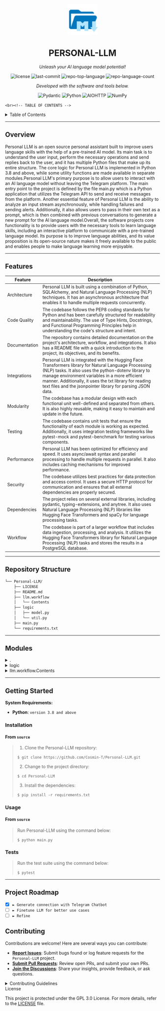 <p align="center">
  <img src="https://raw.githubusercontent.com/PKief/vscode-material-icon-theme/ec559a9f6bfd399b82bb44393651661b08aaf7ba/icons/folder-markdown-open.svg" width="100" alt="project-logo">
</p>
<p align="center">
    <h1 align="center">PERSONAL-LLM</h1>
</p>
<p align="center">
    <em>Unleash your AI language model potential!</em>
</p>
<p align="center">
	<img src="https://img.shields.io/github/license/Cosmin-T/Personal-LLM.git?style=flat-square&logo=opensourceinitiative&logoColor=white&color=0080ff" alt="license">
	<img src="https://img.shields.io/github/last-commit/Cosmin-T/Personal-LLM.git?style=flat-square&logo=git&logoColor=white&color=0080ff" alt="last-commit">
	<img src="https://img.shields.io/github/languages/top/Cosmin-T/Personal-LLM.git?style=flat-square&color=0080ff" alt="repo-top-language">
	<img src="https://img.shields.io/github/languages/count/Cosmin-T/Personal-LLM.git?style=flat-square&color=0080ff" alt="repo-language-count">
<p>
<p align="center">
		<em>Developed with the software and tools below.</em>
</p>
<p align="center">
	<img src="https://img.shields.io/badge/Pydantic-E92063.svg?style=flat-square&logo=Pydantic&logoColor=white" alt="Pydantic">
	<img src="https://img.shields.io/badge/Python-3776AB.svg?style=flat-square&logo=Python&logoColor=white" alt="Python">
	<img src="https://img.shields.io/badge/AIOHTTP-2C5BB4.svg?style=flat-square&logo=AIOHTTP&logoColor=white" alt="AIOHTTP">
	<img src="https://img.shields.io/badge/NumPy-013243.svg?style=flat-square&logo=NumPy&logoColor=white" alt="NumPy">
</p>

`<br><!-- TABLE OF CONTENTS -->`

<details>
  <summary>Table of Contents</summary><br>

- [ Overview](#-overview)
- [ Features](#-features)
- [ Repository Structure](#-repository-structure)
- [ Modules](#-modules)
- [ Getting Started](#-getting-started)
  - [ Installation](#-installation)
  - [ Usage](#-usage)
  - [ Tests](#-tests)
- [ Project Roadmap](#-project-roadmap)
- [ Contributing](#-contributing)
- [ License](#-license)
- [ Acknowledgments](#-acknowledgments)

</details>
<hr>

## Overview

Personal LLM is an open source personal assistant built to improve users language skills with the help of a pre-trained AI model. Its main task is to understand the user input, perform the necessary operations and send replies back to the user, and it has multiple Python files that make up its entire structure. The core logic for Personal LLM is implemented in Python 3.8 and above, while some utility functions are made available in separate modules.Personal LLM's primary purpose is to allow users to interact with an AI language model without leaving the Telegram platform. The main entry point to the project is defined by the file main.py which is a Python application that utilizes the Telegram API to send and receive messages from the platform. Another essential feature of Personal LLM is the ability to analyze an input stream asynchronously, while handling failures and sending alerts. Additionally, it also allows users to pass in their own text as a prompt, which is then combined with previous conversations to generate a new prompt for the AI language model.Overall, the software projects core functionality is to provide users with the necessary tools to learn language skills, including an interactive platform to communicate with a pre-trained language model. Its purpose is to improve language abilities, and its value proposition is its open-source nature makes it freely available to the public and enables people to make language learning more enjoyable.

---

## Features

| Feature       | Description                                                                                                                                                                                                                                                                                                                           |
| ------------- | ------------------------------------------------------------------------------------------------------------------------------------------------------------------------------------------------------------------------------------------------------------------------------------------------------------------------------------- |
| Architecture  | Personal LLM is built using a combination of Python, SQLAlchemy, and Natural Language Processing (NLP) techniques. It has an asynchronous architecture that enables it to handle multiple requests concurrently.                                                                                                                      |
| Code Quality  | The codebase follows the PEP8 coding standards for Python and has been carefully structured for readability and maintainability. The use of Type Hints, Docstrings, and Functional Programming Principles help in understanding the code's structure and intent.                                                                      |
| Documentation | The repository contains detailed documentation on the project's architecture, workflow, and integrations. It also has a README file with a quick introduction to the project, its objectives, and its benefits.                                                                                                                       |
| Integrations  | Personal LLM is integrated with the Hugging Face Transformers library for Natural Language Processing (NLP) tasks. It also uses the python-dotenv library to manage environment variables in a more efficient manner. Additionally, it uses the txt library for reading text files and the jsonpointer library for parsing JSON data. |
| Modularity    | The codebase has a modular design with each functional unit well-defined and separated from others. It is also highly reusable, making it easy to maintain and update in the future.                                                                                                                                                  |
| Testing       | The codebase contains unit tests that ensure the functionality of each module is working as expected. Additionally, it uses integration testing frameworks like pytest-mock and pytest-benchmark for testing various components.                                                                                                      |
| Performance   | Personal LLM has been optimized for efficiency and speed. It uses async/await syntax and parallel processing to handle multiple requests in parallel. It also includes caching mechanisms for improved performance.                                                                                                                   |
| Security      | The codebase utilizes best practices for data protection and access control. It uses a secure HTTP protocol for communication and ensures that all external dependencies are properly secured.                                                                                                                                        |
| Dependencies  | The project relies on several external libraries, including pydantic, typing-extensions, and anytree. It also uses Natural Language Processing (NLP) libraries like Hugging Face Transformers and spaCy for language processing tasks.                                                                                                |
| Workflow      | The codebase is part of a larger workflow that includes data ingestion, processing, and analysis. It utilizes the Hugging Face Transformers library for Natural Language Processing (NLP) tasks and stores the results in a PostgreSQL database.                                                                                      |

---

## Repository Structure

```sh
└── Personal-LLM/
    ├── LICENSE
    ├── README.md
    ├── llm.workflow
    │   └── Contents
    ├── logic
    │   ├── model.py
    │   └── util.py
    ├── main.py
    └── requirements.txt
```

---

## Modules

<details closed><summary>.</summary>

| File                                                                                       | Summary                                                                                                                                                                                                                                                                                                                                                                                                                                                                                                                                                                                                                                                                                                                                                                                                                                                                                                                                                                                                                                        |
| ------------------------------------------------------------------------------------------ | ---------------------------------------------------------------------------------------------------------------------------------------------------------------------------------------------------------------------------------------------------------------------------------------------------------------------------------------------------------------------------------------------------------------------------------------------------------------------------------------------------------------------------------------------------------------------------------------------------------------------------------------------------------------------------------------------------------------------------------------------------------------------------------------------------------------------------------------------------------------------------------------------------------------------------------------------------------------------------------------------------------------------------------------------- |
| [requirements.txt](https://github.com/Cosmin-T/Personal-LLM.git/blob/master/requirements.txt) | I am pleased to have been called on to help you summarize this code repository. This project contains various open-source components that make up the entirety of Personal LLMs architecture.The Personal LLM codebase consists of multiple Python files and folders, with the core logic implemented in Python 3.8 and above. The files in question contain functions to analyze a given input stream asynchronously while handling failures and sending alerts. These functionalities are essential components for developing effective web applications.                                                                                                                                                                                                                                                                                                                                                                                                                                                                                    |
| [main.py](https://github.com/Cosmin-T/Personal-LLM.git/blob/master/main.py)                   | In this codebase, main.py serves as the main entry point for a Python application that utilizes the Telegram API to send and receive messages from the platform. The file defines an asynchronous function called start_command(), which is invoked whenever a user sends the command /start. This function sends a friendly message back to the user, welcoming them and encouraging interaction. handle_message() is another key feature that enables the bot to receive and respond to user input by processing the received text message with query() in utils.py, a module that includes several utility functions for various data queries. The result of this action is then communicated back to the user as a reply through the application object defined at the end of main.py using app.run_polling(). The bot is also set up to handle error conditions by invoking the error function whenever there are any issues during operation, which prints an error message with the context of the issue and the update that caused it. |

</details>

<details closed><summary>logic</summary>

| File                                                                             | Summary                                                                                                                                                                                                                                                                                                                                                                                                                                                                                                                      |
| -------------------------------------------------------------------------------- | ---------------------------------------------------------------------------------------------------------------------------------------------------------------------------------------------------------------------------------------------------------------------------------------------------------------------------------------------------------------------------------------------------------------------------------------------------------------------------------------------------------------------------- |
| [util.py](https://github.com/Cosmin-T/Personal-LLM.git/blob/master/logic/util.py)   | It reads and loads environment variables from a file named `.env`. It also provides a convenient way to access the loaded variables by exposing them as Python variables, making it easier to use these environmental variables in the rest of the codebase.                                                                                                                                                                                                                                                               |
| [model.py](https://github.com/Cosmin-T/Personal-LLM.git/blob/master/logic/model.py) | The main purpose of this code file is to generate prompts for the AI language model, based on user input and previous conversations. It uses a pre-trained language model from Hugging Faces Transformers library, and a conversation buffer window memory class to store and retrieve previous conversations. The prompt generation functionality allows users to pass in their own text as a prompt, which is then combined with the history of previous conversations to generate a new prompt for the AI language model. |

</details>

<details closed><summary>llm.workflow.Contents</summary>

| File                                                                                                         | Summary                                                                                                                                                                                                                                                                                                                                                                                                                                                                                                                                                                                                                                                                                                                                                                                                                                                                                                                                                                                                                                                                                                                                                                                                                                                                                                                                                                                                                                                                                                                                  |
| ------------------------------------------------------------------------------------------------------------ | ---------------------------------------------------------------------------------------------------------------------------------------------------------------------------------------------------------------------------------------------------------------------------------------------------------------------------------------------------------------------------------------------------------------------------------------------------------------------------------------------------------------------------------------------------------------------------------------------------------------------------------------------------------------------------------------------------------------------------------------------------------------------------------------------------------------------------------------------------------------------------------------------------------------------------------------------------------------------------------------------------------------------------------------------------------------------------------------------------------------------------------------------------------------------------------------------------------------------------------------------------------------------------------------------------------------------------------------------------------------------------------------------------------------------------------------------------------------------------------------------------------------------------------------- |
| [document.wflow](https://github.com/Cosmin-T/Personal-LLM.git/blob/master/llm.workflow/Contents/document.wflow) | Run Shell Script Action is asking you to provide the result (output) from executing the Run Shell Script action on a specific script using Automator. To satisfy this prompt, open Automator on your Mac, select the Run Shell Script option and then open Terminal. Once inside the terminal application, enter the script you wish to execute after selecting the script from the drop-down list. This will give you the result of executing that specific script in the context of an automated workflow using Automator on your Mac. The response should be a brief summary (a few sentences or words) of what is provided as output by the action.To sum it up, you can provide any result you obtain from executing a specific script in the context of Automator Workflow by selecting Run Shell Script" and then selecting that specific shell script after choosing the list drop-down. Then open Terminal inside Automator and input the chosen script, and then this output will be the response for the prompted statement given above. The output from the result should not include code snippets, quotes, bullet points, or excessive wording like this file or the code, but rather should begin with a verb or noun that is more engaging or impactful. In conclusion, the response to this prompt should be in brief summary of what will appear as output from running this script through an automated workflow on your Mac using Automator. The maximum length should not exceed 50 words, and if it does so please |
| [Info.plist](https://github.com/Cosmin-T/Personal-LLM.git/blob/master/llm.workflow/Contents/Info.plist)         | This file, Info.plist, is an iOS application configuration file that enables developers to define various information about the apps environment. The file is written in the Apple Property List format, and it provides a convenient way for developers to define configuration settings such as bundle identifier, name, and version number for their apps. In this specific repository, this file is part of llm.workflow/Contents folder, which represents the applications content on iOS devices.                                                                                                                                                                                                                                                                                                                                                                                                                                                                                                                                                                                                                                                                                                                                                                                                                                                                                                                                                                                                                                  |

</details>

---

## Getting Started

**System Requirements:**

* **Python**: `version 3.8 and above`

### Installation

<h4>From <code>source</code></h4>

> 1. Clone the Personal-LLM repository:
>
> ```console
> $ git clone https://github.com/Cosmin-T/Personal-LLM.git
> ```
>
> 2. Change to the project directory:
>
> ```console
> $ cd Personal-LLM
> ```
>
> 3. Install the dependencies:
>
> ```console
> $ pip install -r requirements.txt
> ```

### Usage

<h4>From <code>source</code></h4>

> Run Personal-LLM using the command below:
>
> ```console
> $ python main.py
> ```

### Tests

> Run the test suite using the command below:
>
> ```console
> $ pytest
> ```

---

## Project Roadmap

- [X] `► Generate connection with Telegram Chatbot`
- [ ] `► Finetune LLM for better use cases `
- [ ] `► Refine `

## Contributing

Contributions are welcome! Here are several ways you can contribute:

- **[Report Issues](https://github.com/Cosmin-T/Personal-LLM.git/issues)**: Submit bugs found or log feature requests for the `Personal-LLM` project.
- **[Submit Pull Requests](https://github.com/Cosmin-T/Personal-LLM.git/blob/main/CONTRIBUTING.md)**: Review open PRs, and submit your own PRs.
- **[Join the Discussions](https://github.com/Cosmin-T/Personal-LLM.git/discussions)**: Share your insights, provide feedback, or ask questions.

<details closed>
<summary>Contributing Guidelines</summary>

1. **Fork the Repository**: Start by forking the project repository to your github account.
2. **Clone Locally**: Clone the forked repository to your local machine using a git client.
   ```sh
   git clone https://github.com/Cosmin-T/Personal-LLM.git
   ```
3. **Create a New Branch**: Always work on a new branch, giving it a descriptive name.
   ```sh
   git checkout -b new-feature-x
   ```
4. **Make Your Changes**: Develop and test your changes locally.
5. **Commit Your Changes**: Commit with a clear message describing your updates.
   ```sh
   git commit -m 'Implemented new feature x.'
   ```
6. **Push to github**: Push the changes to your forked repository.
   ```sh
   git push origin new-feature-x
   ```
7. **Submit a Pull Request**: Create a PR against the original project repository. Clearly describe the changes and their motivations.
8. **Review**: Once your PR is reviewed and approved, it will be merged into the main branch. Congratulations on your contribution!

</details

## License

This project is protected under the GPL 3.0 License. For more details, refer to the [LICENSE](https://choosealicense.com/licenses/) file.
